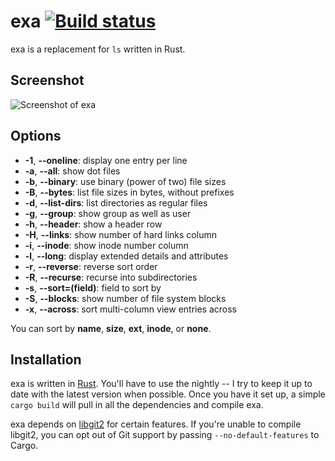# exa [![Build status](https://travis-ci.org/ogham/exa.svg)](https://travis-ci.org/ogham/exa)

exa is a replacement for `ls` written in Rust.


## Screenshot

![Screenshot of exa](https://raw.githubusercontent.com/ogham/exa/master/screenshot.png)


## Options

- **-1**, **--oneline**: display one entry per line
- **-a**, **--all**: show dot files
- **-b**, **--binary**: use binary (power of two) file sizes
- **-B**, **--bytes**: list file sizes in bytes, without prefixes
- **-d**, **--list-dirs**: list directories as regular files
- **-g**, **--group**: show group as well as user
- **-h**, **--header**: show a header row
- **-H**, **--links**: show number of hard links column
- **-i**, **--inode**: show inode number column
- **-l**, **--long**: display extended details and attributes
- **-r**, **--reverse**: reverse sort order
- **-R**, **--recurse**: recurse into subdirectories
- **-s**, **--sort=(field)**: field to sort by
- **-S**, **--blocks**: show number of file system blocks
- **-x**, **--across**: sort multi-column view entries across

You can sort by **name**, **size**, **ext**, **inode**, or **none**.


## Installation

exa is written in [Rust](http://www.rust-lang.org). You'll have to use the nightly -- I try to keep it up to date with the latest version when possible. Once you have it set up, a simple `cargo build` will pull in all the dependencies and compile exa.

exa depends on [libgit2](https://github.com/alexcrichton/git2-rs) for certain features. If you're unable to compile libgit2, you can opt out of Git support by passing `--no-default-features` to Cargo.
